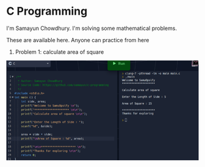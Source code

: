 # C Programming 

I'm Samayun Chowdhury.
I'm solving some mathematical problems.

These are available here.
Anyone can practice from here




01. Problem 1: calculate area of square

 ![calculate area of square](./docs/squareArea.png)